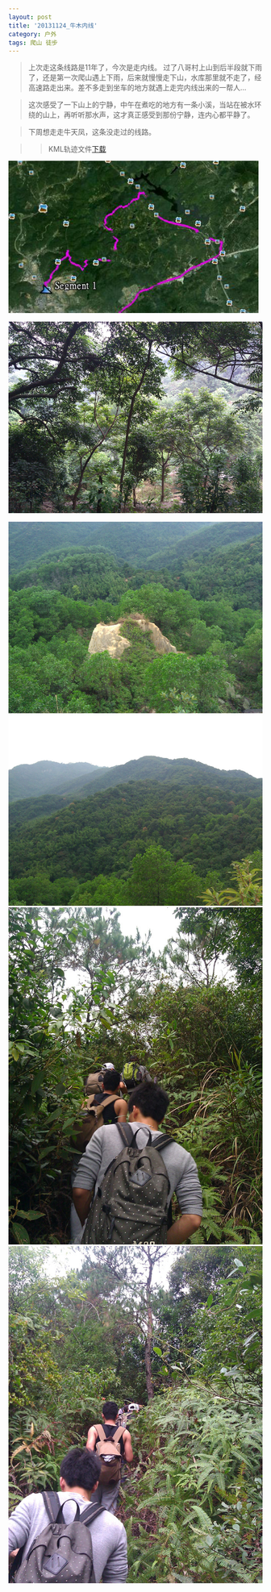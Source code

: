 ```yaml
---
layout: post
title: '20131124_牛木内线'
category: 户外
tags: 爬山 徒步
---
```


>上次走这条线路是11年了，今次是走内线。
>过了八哥村上山到后半段就下雨了，还是第一次爬山遇上下雨，后来就慢慢走下山，水库那里就不走了，经高速路走出来。差不多走到坐车的地方就遇上走完内线出来的一帮人...

>这次感受了一下山上的宁静，中午在煮吃的地方有一条小溪，当站在被水环绕的山上，再听听那水声，这才真正感受到那份宁静，连内心都平静了。

>下周想走走牛天凤，这条没走过的线路。

>>KML轨迹文件[下载](/assets/download/20131124_牛木内线_kml.zip)

![轨迹图](/assets/images/2013/20131124_牛木内线.JPG)

![在小溪附近](/assets/images/2013/IMG_20131124_132420.jpg)

![过乱石堆后](/assets/images/2013/IMG_20131124_141655.jpg)
![](/assets/images/2013/IMG_20131124_141704.jpg)
![](/assets/images/2013/IMG_20131124_144703.jpg)
![](/assets/images/2013/IMG_20131124_144811.jpg)

